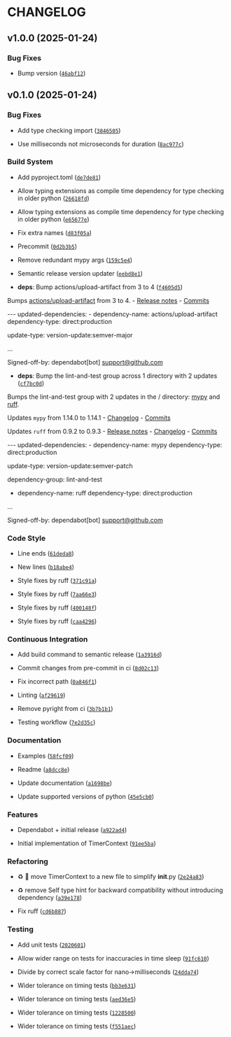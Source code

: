 # CHANGELOG


## v1.0.0 (2025-01-24)

### Bug Fixes

- Bump version
  ([`46abf12`](https://github.com/qthequartermasterman/TimerContext/commit/46abf12ff23ac6c6323f581862dd3959148b6a11))


## v0.1.0 (2025-01-24)

### Bug Fixes

- Add type checking import
  ([`3846505`](https://github.com/qthequartermasterman/TimerContext/commit/38465054484abaa671952c4522092793208f4c3b))

- Use milliseconds not microseconds for duration
  ([`8ac977c`](https://github.com/qthequartermasterman/TimerContext/commit/8ac977cd09a08efb96cb4f7588720c29e8651d6d))

### Build System

- Add pyproject.toml
  ([`de7de81`](https://github.com/qthequartermasterman/TimerContext/commit/de7de81161c35a03a882e48859474abb6b5dbe56))

- Allow typing extensions as compile time dependency for type checking in older python
  ([`26618fd`](https://github.com/qthequartermasterman/TimerContext/commit/26618fd176141d50b7362babc6897695c68700bf))

- Allow typing extensions as compile time dependency for type checking in older python
  ([`e65677e`](https://github.com/qthequartermasterman/TimerContext/commit/e65677e67597b77692621741686f89658bdd32b1))

- Fix extra names
  ([`d83f05a`](https://github.com/qthequartermasterman/TimerContext/commit/d83f05a1d5eec8d00387622478945af31d50c817))

- Precommit
  ([`0d2b3b5`](https://github.com/qthequartermasterman/TimerContext/commit/0d2b3b5f80521cc639a280add800da610f88e9b0))

- Remove redundant mypy args
  ([`159c5e4`](https://github.com/qthequartermasterman/TimerContext/commit/159c5e4a3e8e64bd0d5aa285620e3baa35c1b0ee))

- Semantic release version updater
  ([`eebd8e1`](https://github.com/qthequartermasterman/TimerContext/commit/eebd8e19964551404e2dd2c40e41e94123b8f460))

- **deps**: Bump actions/upload-artifact from 3 to 4
  ([`f4605d5`](https://github.com/qthequartermasterman/TimerContext/commit/f4605d5e315bf9ffe252d9dfd92a09b9ffc97ec1))

Bumps [actions/upload-artifact](https://github.com/actions/upload-artifact) from 3 to 4. - [Release
  notes](https://github.com/actions/upload-artifact/releases) -
  [Commits](https://github.com/actions/upload-artifact/compare/v3...v4)

--- updated-dependencies: - dependency-name: actions/upload-artifact dependency-type:
  direct:production

update-type: version-update:semver-major

...

Signed-off-by: dependabot[bot] <support@github.com>

- **deps**: Bump the lint-and-test group across 1 directory with 2 updates
  ([`cf7bc0d`](https://github.com/qthequartermasterman/TimerContext/commit/cf7bc0d39ac5c193d6667c2b107cf956b00fcd2e))

Bumps the lint-and-test group with 2 updates in the / directory:
  [mypy](https://github.com/python/mypy) and [ruff](https://github.com/astral-sh/ruff).

Updates `mypy` from 1.14.0 to 1.14.1 -
  [Changelog](https://github.com/python/mypy/blob/master/CHANGELOG.md) -
  [Commits](https://github.com/python/mypy/compare/v1.14.0...v1.14.1)

Updates `ruff` from 0.9.2 to 0.9.3 - [Release notes](https://github.com/astral-sh/ruff/releases) -
  [Changelog](https://github.com/astral-sh/ruff/blob/main/CHANGELOG.md) -
  [Commits](https://github.com/astral-sh/ruff/compare/0.9.2...0.9.3)

--- updated-dependencies: - dependency-name: mypy dependency-type: direct:production

update-type: version-update:semver-patch

dependency-group: lint-and-test

- dependency-name: ruff dependency-type: direct:production

...

Signed-off-by: dependabot[bot] <support@github.com>

### Code Style

- Line ends
  ([`61deda8`](https://github.com/qthequartermasterman/TimerContext/commit/61deda8894ffacf750675514d1754498577559b7))

- New lines
  ([`b18abe4`](https://github.com/qthequartermasterman/TimerContext/commit/b18abe476a8c1af1d0517e308723e616cfa18ad5))

- Style fixes by ruff
  ([`371c91a`](https://github.com/qthequartermasterman/TimerContext/commit/371c91ad0bde8e96f97debc93973acf330f0469b))

- Style fixes by ruff
  ([`7aa66e3`](https://github.com/qthequartermasterman/TimerContext/commit/7aa66e303f8e8ee2984df7238c5cda852830d434))

- Style fixes by ruff
  ([`400148f`](https://github.com/qthequartermasterman/TimerContext/commit/400148fb8aad2944bb9f871451d862aa8536af73))

- Style fixes by ruff
  ([`caa4296`](https://github.com/qthequartermasterman/TimerContext/commit/caa4296d1cc22204c97ba7dcad277bb2870f2586))

### Continuous Integration

- Add build command to semantic release
  ([`1a3916d`](https://github.com/qthequartermasterman/TimerContext/commit/1a3916d79e4e4710042b75c840618dae3797a837))

- Commit changes from pre-commit in ci
  ([`8d02c13`](https://github.com/qthequartermasterman/TimerContext/commit/8d02c13edffd1b5caca81ecbcf1831333f5a37b3))

- Fix incorrect path
  ([`0a846f1`](https://github.com/qthequartermasterman/TimerContext/commit/0a846f14d3b94710aec5041b6a522727034ea205))

- Linting
  ([`af29619`](https://github.com/qthequartermasterman/TimerContext/commit/af2961967fe0c7b013de2639cbd80eef87455d78))

- Remove pyright from ci
  ([`3b7b1b1`](https://github.com/qthequartermasterman/TimerContext/commit/3b7b1b1a0627349874455f31b1c132de382f87e3))

- Testing workflow
  ([`7e2d35c`](https://github.com/qthequartermasterman/TimerContext/commit/7e2d35c787582b073617dddb9116783a5f62646d))

### Documentation

- Examples
  ([`58fcf09`](https://github.com/qthequartermasterman/TimerContext/commit/58fcf094afd53d5583dea55c516ea5edd49cff0e))

- Readme
  ([`a8dcc8e`](https://github.com/qthequartermasterman/TimerContext/commit/a8dcc8e9560baf8e36a762242d680d7137a7dc76))

- Update documentation
  ([`a1698be`](https://github.com/qthequartermasterman/TimerContext/commit/a1698befbbc29a85c1629a336a5e3110401d1961))

- Update supported versions of python
  ([`45e5cb0`](https://github.com/qthequartermasterman/TimerContext/commit/45e5cb009df86a3b74be4a88622ab0d774cf4d23))

### Features

- Dependabot + initial release
  ([`a922ad4`](https://github.com/qthequartermasterman/TimerContext/commit/a922ad449be56cb2ddc6146cb4ad890646e4d9f0))

- Initial implementation of TimerContext
  ([`91ee5ba`](https://github.com/qthequartermasterman/TimerContext/commit/91ee5ba33833d308cd68fa814ff7b630e9ca1933))

### Refactoring

- :recycle: :truck: move TimerContext to a new file to simplify __init__.py
  ([`2e24a83`](https://github.com/qthequartermasterman/TimerContext/commit/2e24a836c702443cbafd5aa6d4a051136a9db15a))

- :recycle: remove Self type hint for backward compatibility without introducing dependency
  ([`a39e178`](https://github.com/qthequartermasterman/TimerContext/commit/a39e1789b080e45f0499fee958133f626343586e))

- Fix ruff
  ([`cd6b887`](https://github.com/qthequartermasterman/TimerContext/commit/cd6b887fd36d6500b997491820594cdbc71ecf09))

### Testing

- Add unit tests
  ([`2020601`](https://github.com/qthequartermasterman/TimerContext/commit/2020601b29c41ab2c226adfa38c79bdfe6a6d3bc))

- Allow wider range on tests for inaccuracies in time sleep
  ([`91fc610`](https://github.com/qthequartermasterman/TimerContext/commit/91fc610abc1567b09f4691940717d8bd45fdf863))

- Divide by correct scale factor for nano->milliseconds
  ([`24dda74`](https://github.com/qthequartermasterman/TimerContext/commit/24dda74f8aa6281f60d454f3012eef16d3aa5639))

- Wider tolerance on timing tests
  ([`bb3e631`](https://github.com/qthequartermasterman/TimerContext/commit/bb3e631ddb581328b89259c5e556a66595331952))

- Wider tolerance on timing tests
  ([`aed36e5`](https://github.com/qthequartermasterman/TimerContext/commit/aed36e50756d14b0dd01c4e63ff700ef2e43f8c1))

- Wider tolerance on timing tests
  ([`1228500`](https://github.com/qthequartermasterman/TimerContext/commit/12285002ed41d1fe2c75e90032b6d094c272e94d))

- Wider tolerance on timing tests
  ([`f551aec`](https://github.com/qthequartermasterman/TimerContext/commit/f551aec87ba72f1496d77c304f5e651e9363a5ab))
